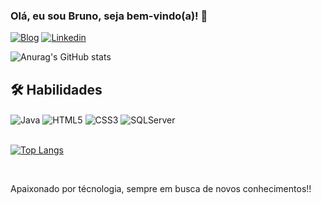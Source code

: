 ### Olá, eu sou Bruno, seja bem-vindo(a)! 👋

[![Blog](https://img.shields.io/website?label=BrunoDaniel.com&style=for-the-badge&url=https://brunodaniel.com/)](https://brunodaniel.com/)
[![Linkedin](https://img.shields.io/badge/LinkedIn-0077B5?style=for-the-badge&logo=linkedin&logoColor=white)](https://linkedin.com/bdsoares)

![Anurag's GitHub stats](https://github-readme-stats.vercel.app/api?username=bdsoares&show_icons=true&theme=gotham&include_all_commits=true&count_private=true)

## 🛠 Habilidades

<div>
  <img align="center" alt="Java" src="https://img.shields.io/badge/Java-ED8B00?style=for-the-badge&logo=java&logoColor=white"></img>
  <img align="center" alt="HTML5" src="https://img.shields.io/badge/HTML-239120?style=for-the-badge&logo=html5&logoColor=white"></img>
  <img align="center" alt="CSS3" src="https://img.shields.io/badge/CSS3-1572B6?style=for-the-badge&logo=css3&logoColor=white"></img>
  <img align="center" alt="SQLServer" src="https://img.shields.io/badge/Microsoft_SQL_Server-CC2927?style=for-the-badge&logo=microsoft-sql-server&logoColor=white"></img>
</div>

<br/>

[![Top Langs](https://github-readme-stats.vercel.app/api/top-langs/?username=bdsoares&theme=gotham)](https://github.com/bdsoares/github-readme-stats)

<br/>

Apaixonado por técnologia, sempre em busca de novos conhecimentos!!
